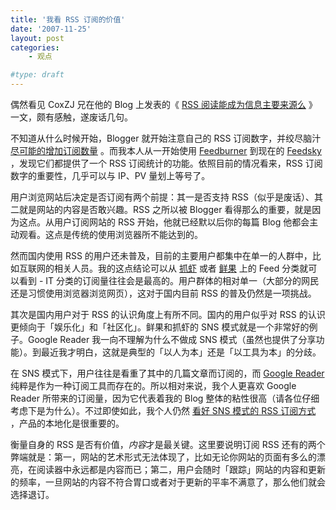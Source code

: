 ```yaml
---
title: '我看 RSS 订阅的价值'
date: '2007-11-25'
layout: post
categories:
    - 观点

#type: draft
---
```


偶然看见 CoxZJ 兄在他的 Blog 上发表的《 [RSS 阅读能成为信息主要来源么](http://www.kanweilai.net/?p=75) 》一文，颇有感触，遂废话几句。

不知道从什么时候开始，Blogger 就开始注意自己的 RSS 订阅数字，并绞尽脑汁 [尽可能的增加订阅数量](http://www.yeeyan.com/articles/view/10860/3093) 。而我本人从一开始使用  [Feedburner](http://www.feedburner.com)  到现在的  [Feedsky](http://www.feedsky.com) ，发现它们都提供了一个 RSS 订阅统计的功能。依照目前的情况看来，RSS 订阅数字的重要性，几乎可以与 IP、PV 量划上等号了。

用户浏览网站后决定是否订阅有两个前提：其一是否支持 RSS（似乎是废话）、其二就是网站的内容是否敢兴趣。RSS 之所以被 Blogger 看得那么的重要，就是因为这点。从用户订阅网站的 RSS 开始，他就已经默以后你的每篇 Blog 他都会主动观看。这点是传统的使用浏览器所不能达到的。

然而国内使用 RSS 的用户还未普及，目前的主要用户都集中在单一的人群中，比如互联网的相关人员。我的这点结论可以从 [抓虾](http://www.zhuaxia.com) 或者 [鲜果](http://www.xianguo.com) 上的 Feed 分类就可以看到 - IT 分类的订阅量往往会是最高的。用户群体的相对单一（大部分的网民还是习惯使用浏览器浏览网页），这对于国内目前 RSS 的普及仍然是一项挑战。

其次是国内用户对于 RSS 的认识角度上有所不同。国内的用户似乎对 RSS 的认识更倾向于「娱乐化」和「社区化」。鲜果和抓虾的 SNS 模式就是一个非常好的例子。Google Reader 我一向不理解为什么不做成 SNS 模式（虽然也提供了分享功能）。到最近我才明白，这就是典型的「以人为本」还是「以工具为本」的分歧。

在 SNS 模式下，用户往往是看重了其中的几篇文章而订阅的，而  [Google Reader](http://www.google.com/reader/)  纯粹是作为一种订阅工具而存在的。所以相对来说，我个人更喜欢 Google Reader 所带来的订阅量，因为它代表着我的 Blog 整体的粘性很高（请各位仔细考虑下是为什么）。不过即使如此，我个人仍然 [看好 SNS 模式的 RSS 订阅方式]({{site.urls}}/posts/211/) ，产品的本地化是很重要的。

衡量自身的 RSS 是否有价值，*内容*才是最关键。这里要说明订阅 RSS 还有的两个弊端就是：第一，网站的艺术形式无法体现了，比如无论你网站的页面有多么的漂亮，在阅读器中永远都是内容而已；第二，用户会随时「跟踪」网站的内容和更新的频率，一旦网站的内容不符合胃口或者对于更新的平率不满意了，那么他们就会选择退订。
